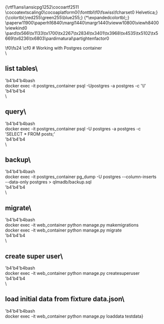 {\rtf1\ansi\ansicpg1252\cocoartf2511
\cocoatextscaling0\cocoaplatform0{\fonttbl\f0\fswiss\fcharset0 Helvetica;}
{\colortbl;\red255\green255\blue255;}
{\*\expandedcolortbl;;}
\paperw11900\paperh16840\margl1440\margr1440\vieww10800\viewh8400\viewkind0
\pard\tx566\tx1133\tx1700\tx2267\tx2834\tx3401\tx3968\tx4535\tx5102\tx5669\tx6236\tx6803\pardirnatural\partightenfactor0

\f0\fs24 \cf0 # Working with Postgres container\
\
## list tables\
\'b4\'b4\'b4bash\
docker exec -it postgres_container psql -Upostgres -a postgres -c '\\l'\
\'b4\'b4\'b4\
\
## query\
\'b4\'b4\'b4bash\
docker exec -it postgres_container psql -U postgres -a postgres -c 'SELECT * FROM posts;'\
\'b4\'b4\'b4\
\
## backup\
\'b4\'b4\'b4bash\
docker exec -it postgres_container pg_dump -U postgres --column-inserts --data-only postgres > qlmadb/backup.sql\
\'b4\'b4\'b4\
\
## migrate\
\'b4\'b4\'b4bash\
docker exec -it web_container python manage.py makemigrations\
docker exec -it web_container python manage.py migrate\
\'b4\'b4\'b4\
\
## create super user\
\'b4\'b4\'b4bash\
docker exec -it web_container python manage.py createsuperuser\
\'b4\'b4\'b4\
\
## load initial data from fixture data.json\
\'b4\'b4\'b4bash\
docker exec -it web_container python manage.py loaddata testdata}
